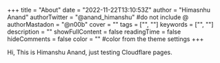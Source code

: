 +++
title = "About"
date = "2022-11-22T13:10:53Z"
author = "Himasnhu Anand"
authorTwitter = "@anand_himanshu" #do not include @
authorMastadon = "@n00b"
cover = ""
tags = ["", ""]
keywords = ["", ""]
description = ""
showFullContent = false
readingTime = false
hideComments = false
color = "" #color from the theme settings
+++

Hi,
This is Himanshu Anand, just testing Cloudflare pages.
